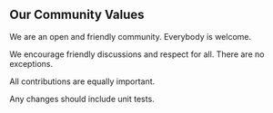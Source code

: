 ## Our Community Values

We are an open and friendly community. Everybody is welcome.

We encourage friendly discussions and respect for all. There are no exceptions.

All contributions are equally important.

Any changes should include unit tests.